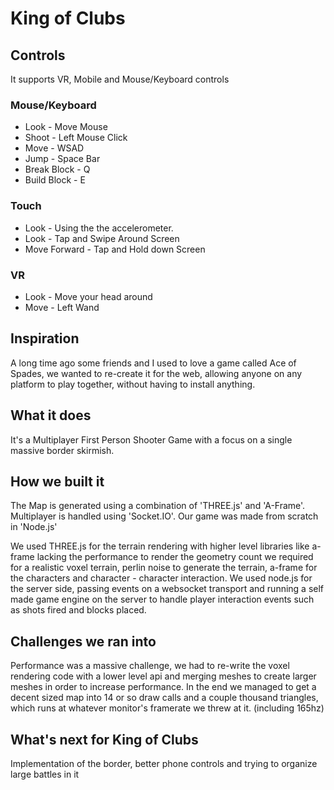 # King of Clubs

## Controls

It supports VR, Mobile and Mouse/Keyboard controls

### Mouse/Keyboard

* Look - Move Mouse
* Shoot - Left Mouse Click
* Move - WSAD
* Jump - Space Bar
* Break Block - Q
* Build Block - E

### Touch

* Look - Using the the accelerometer.
* Look - Tap and Swipe Around Screen
* Move Forward - Tap and Hold down Screen

### VR

* Look - Move your head around
* Move - Left Wand

## Inspiration

A long time ago some friends and I used to love a game called Ace of Spades, we wanted to re-create it for the web, allowing anyone on any platform to play together, without having to install anything.

## What it does

It's a Multiplayer First Person Shooter Game with a focus on a single massive border skirmish.

## How we built it

The Map is generated using a combination of 'THREE.js' and 'A-Frame'. Multiplayer is handled using 'Socket.IO'. Our game was made from scratch in 'Node.js'

We used THREE.js for the terrain rendering with higher level libraries like a-frame lacking the performance to render the geometry count we required for a realistic voxel terrain, perlin noise to generate the terrain, a-frame for the characters and character - character interaction. We used node.js for the server side, passing events on a websocket transport and running a self made game engine on the server to handle player interaction events such as shots fired and blocks placed.

## Challenges we ran into

Performance was a massive challenge, we had to re-write the voxel rendering code with a lower level api and merging meshes to create larger meshes in order to increase performance. In the end we managed to get a decent sized map into 14 or so draw calls and a couple thousand triangles, which runs at whatever monitor's framerate we threw at it. (including 165hz)

## What's next for King of Clubs

Implementation of the border, better phone controls and trying to organize large battles in it
